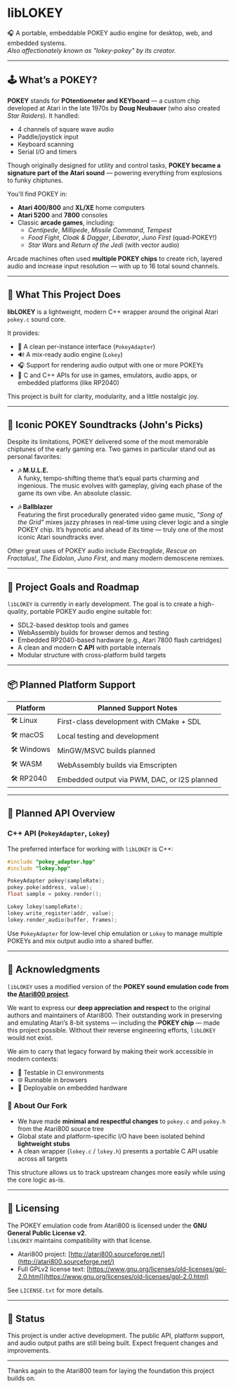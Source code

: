 # libLOKEY

🎧 A portable, embeddable POKEY audio engine for desktop, web, and embedded systems.  
*Also affectionately known as "lokey-pokey" by its creator.*

---

## 🕹️ What’s a POKEY?

**POKEY** stands for **POtentiometer and KEYboard** — a custom chip developed at Atari in the late 1970s by **Doug Neubauer** (who also created *Star Raiders*). It handled:

- 4 channels of square wave audio
- Paddle/joystick input
- Keyboard scanning
- Serial I/O and timers

Though originally designed for utility and control tasks, **POKEY became a signature part of the Atari sound** — powering everything from explosions to funky chiptunes.

You'll find POKEY in:

- **Atari 400/800** and **XL/XE** home computers
- **Atari 5200** and **7800** consoles
- Classic **arcade games**, including:
    - *Centipede*, *Millipede*, *Missile Command*, *Tempest*
    - *Food Fight*, *Cloak & Dagger*, *Liberator*, *Juno First* (quad-POKEY!)
    - *Star Wars* and *Return of the Jedi* (with vector audio)

Arcade machines often used **multiple POKEY chips** to create rich, layered audio and increase input resolution — with up to 16 total sound channels.

---

## 🎯 What This Project Does

**libLOKEY** is a lightweight, modern C++ wrapper around the original Atari `pokey.c` sound core.

It provides:

- 🔄 A clean per-instance interface (`PokeyAdapter`)
- 🔊 A mix-ready audio engine (`Lokey`)
- 🎧 Support for rendering audio output with one or more POKEYs
- 🧪 C and C++ APIs for use in games, emulators, audio apps, or embedded platforms (like RP2040)

This project is built for clarity, modularity, and a little nostalgic joy.

---

## 🎵 Iconic POKEY Soundtracks (John's Picks)

Despite its limitations, POKEY delivered some of the most memorable chiptunes of the early gaming era. Two games in particular stand out as personal favorites:

- **🎶 M.U.L.E.**  
  A funky, tempo-shifting theme that’s equal parts charming and ingenious. The music evolves with gameplay, giving each phase of the game its own vibe. An absolute classic.

- **🎶 Ballblazer**  
  Featuring the first procedurally generated video game music, *"Song of the Grid"* mixes jazzy phrases in real-time using clever logic and a single POKEY chip. It’s hypnotic and ahead of its time — truly one of the most iconic Atari soundtracks ever.

Other great uses of POKEY audio include *Electraglide*, *Rescue on Fractalus!*, *The Eidolon*, *Juno First*, and many modern demoscene remixes.

---

## 🎯 Project Goals and Roadmap

`libLOKEY` is currently in early development. The goal is to create a high-quality, portable POKEY audio engine suitable for:

- SDL2-based desktop tools and games
- WebAssembly builds for browser demos and testing
- Embedded RP2040-based hardware (e.g., Atari 7800 flash cartridges)
- A clean and modern **C API** with portable internals
- Modular structure with cross-platform build targets

---

## 📦 Planned Platform Support

| Platform     | Planned Support Notes                        |
|--------------|----------------------------------------------|
| 🛠 Linux      | First-class development with CMake + SDL     |
| 🛠 macOS      | Local testing and development                |
| 🛠 Windows    | MinGW/MSVC builds planned                    |
| 🛠 WASM       | WebAssembly builds via Emscripten            |
| 🛠 RP2040     | Embedded output via PWM, DAC, or I2S planned |

---

## 🧩 Planned API Overview

### C++ API (`PokeyAdapter`, `Lokey`)
The preferred interface for working with `libLOKEY` is C++:

```cpp
#include "pokey_adapter.hpp"
#include "lokey.hpp"

PokeyAdapter pokey(sampleRate);
pokey.poke(address, value);
float sample = pokey.render();

Lokey lokey(sampleRate);
lokey.write_register(addr, value);
lokey.render_audio(buffer, frames);
```

Use `PokeyAdapter` for low-level chip emulation or `Lokey` to manage multiple POKEYs and mix output audio into a shared buffer.

---

## 🫡 Acknowledgments

`libLOKEY` uses a modified version of the **POKEY sound emulation code from the [Atari800 project](http://atari800.sourceforge.net/)**.

We want to express our **deep appreciation and respect** to the original authors and maintainers of Atari800. Their outstanding work in preserving and emulating Atari’s 8-bit systems — including the **POKEY chip** — made this project possible. Without their reverse engineering efforts, `libLOKEY` would not exist.

We aim to carry that legacy forward by making their work accessible in modern contexts:

- 🧪 Testable in CI environments
- 🌐 Runnable in browsers
- 🔌 Deployable on embedded hardware

### 🧩 About Our Fork

- We have made **minimal and respectful changes** to `pokey.c` and `pokey.h` from the Atari800 source tree
- Global state and platform-specific I/O have been isolated behind **lightweight stubs**
- A clean wrapper (`lokey.c` / `lokey.h`) presents a portable C API usable across all targets

This structure allows us to track upstream changes more easily while using the core logic as-is.

---

## 📜 Licensing

The POKEY emulation code from Atari800 is licensed under the **GNU General Public License v2**.  
`libLOKEY` maintains compatibility with that license.

- Atari800 project: [http://atari800.sourceforge.net/](http://atari800.sourceforge.net/)
- Full GPLv2 license text: [https://www.gnu.org/licenses/old-licenses/gpl-2.0.html](https://www.gnu.org/licenses/old-licenses/gpl-2.0.html)

See `LICENSE.txt` for more details.

---

## 🚧 Status

This project is under active development. The public API, platform support, and audio output paths are still being built. Expect frequent changes and improvements.

---

Thanks again to the Atari800 team for laying the foundation this project builds on.
